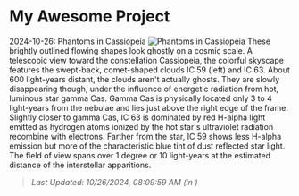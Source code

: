 # My Awesome Project

<!-- APOD Start -->
2024-10-26: Phantoms in Cassiopeia
![Phantoms in Cassiopeia](https://apod.nasa.gov/apod/image/2410/IC63_1024.jpg)
These brightly outlined flowing shapes look ghostly on a cosmic scale. A telescopic view toward the constellation Cassiopeia, the colorful skyscape features the swept-back, comet-shaped clouds IC 59 (left) and IC 63. About 600 light-years distant, the clouds aren't actually ghosts. They are slowly disappearing though, under the influence of energetic radiation from hot, luminous star gamma Cas. Gamma Cas is physically located only 3 to 4 light-years from the nebulae and lies just above the right edge of the frame. Slightly closer to gamma Cas, IC 63 is dominated by red H-alpha light emitted as hydrogen atoms ionized by the hot star's ultraviolet radiation recombine with electrons. Farther from the star, IC 59 shows less H-alpha emission but more of the characteristic blue tint of dust reflected star light. The field of view spans over 1 degree or 10 light-years at the estimated distance of the interstellar apparitions.
> _Last Updated: 10/26/2024, 08:09:59 AM (in )_
<!-- APOD End -->
